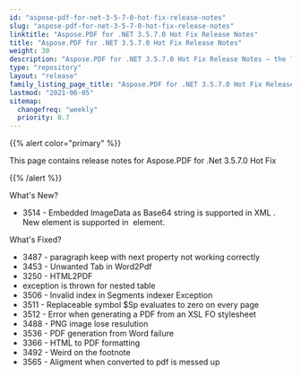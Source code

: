 ```yaml
---
id: "aspose-pdf-for-net-3-5-7-0-hot-fix-release-notes"
slug: "aspose-pdf-for-net-3-5-7-0-hot-fix-release-notes"
linktitle: "Aspose.PDF for .NET 3.5.7.0 Hot Fix Release Notes"
title: "Aspose.PDF for .NET 3.5.7.0 Hot Fix Release Notes"
weight: 30
description: "Aspose.PDF for .NET 3.5.7.0 Hot Fix Release Notes – the latest updates and fixes."
type: "repository"
layout: "release"
family_listing_page_title: "Aspose.PDF for .NET 3.5.7.0 Hot Fix Release Notes"
lastmod: "2021-06-05"
sitemap:
  changefreq: "weekly"
  priority: 0.7
---
```


{{% alert color="primary" %}}

This page contains release notes for Aspose.PDF for .Net 3.5.7.0 Hot Fix

{{% /alert %}}

What's New?

- 3514 - Embedded ImageData as Base64 string is
  supported in XML . New element <ImageData> is supported in
  <Image> element.

What's Fixed?

- 3487 - paragraph
  keep with next property not working correctly
- 3453 - Unwanted
  Tab in Word2Pdf
- 3250 - HTML2PDF
- exception is thrown for nested table 
- 3506 - Invalid
  index in Segments indexer Exception
- 3511 - Replaceable
  symbol $Sp evaluates to zero on every page 
- 3512 - Error
  when generating a PDF from an XSL FO stylesheet
- 3488 - PNG
  image lose resulution 
- 3536 - PDF
  generation from Word failure
- 3366 - HTML
  to PDF formatting 
- 3492 - Weird
  on the footnote
- 3565 - Aligment
  when converted to pdf is messed up
